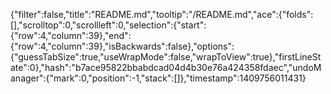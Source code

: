 {"filter":false,"title":"README.md","tooltip":"/README.md","ace":{"folds":[],"scrolltop":0,"scrollleft":0,"selection":{"start":{"row":4,"column":39},"end":{"row":4,"column":39},"isBackwards":false},"options":{"guessTabSize":true,"useWrapMode":false,"wrapToView":true},"firstLineState":0},"hash":"b7ace95822bbabdcad04d4b30e76a424358fdaec","undoManager":{"mark":0,"position":-1,"stack":[]},"timestamp":1409756011431}